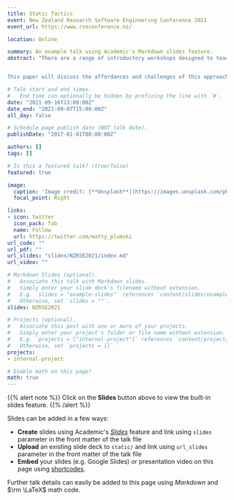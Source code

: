 ```yaml
---
title: Static Tactics 
event: New Zealand Research Software Engineering Conference 2021
event_url: https://www.rseconference.nz/

location: Online

summary: An example talk using Academic's Markdown slides feature.
abstract: "There are a range of introductory workshops designed to teach digital research skills, notably those provided by the Carpentries. But although frequently pitched at novices, for some, particularly those from humanities and social science backgrounds, concepts taught in these workshops – such as version control with git – can be tricky to grasp. As a complement or precursor to Carpentries-style workshops, static website workshops in which attendees design and publish a git-based, academic portfolio website, provide an immediate, accessible and enjoyable experience. Through an incremental, scaffolded lesson structure, attendees learn about version control, git and GitHub/Lab, text editors, web protocols and styling (markdown, CSS and HTML), and configuration files (yml). 


This paper will discuss the affordances and challenges of this approach, with feedback from attendees at four seprate workshops over the past year. It will address the differences between online and face-to-face delivery; discuss how different experience levels are catered for; outline how Carpentries strategies and pedagogy can be adopted (and departed from); and, most importantly, explain how these workshops develop capability for a wider range of academics to utilise tools such as git, and thus prime them for interdiscplinary collaboration and better utilisation of research computing resources.."

# Talk start and end times.
#   End time can optionally be hidden by prefixing the line with `#`.
date: "2021-09-16T13:00:00Z"
date_end: "2021-09-07T15:00:00Z"
all_day: false

# Schedule page publish date (NOT talk date).
publishDate: "2017-01-01T00:00:00Z"

authors: []
tags: []

# Is this a featured talk? (true/false)
featured: true

image:
  caption: 'Image credit: [**Unsplash**](https://images.unsplash.com/photo-1487058792275-0ad4aaf24ca7?ixid=MnwxMjA3fDB8MHxwaG90by1wYWdlfHx8fGVufDB8fHx8&ixlib=rb-1.2.1&auto=format&fit=crop&w=1050&q=80)'
  focal_point: Right

links:
- icon: twitter
  icon_pack: fab
  name: Follow
  url: https://twitter.com/matty_plumski
url_code: ""
url_pdf: ""
url_slides: "slides/NZRSE2021/index.md"
url_video: ""

# Markdown Slides (optional).
#   Associate this talk with Markdown slides.
#   Simply enter your slide deck's filename without extension.
#   E.g. `slides = "example-slides"` references `content/slides/example-slides.md`.
#   Otherwise, set `slides = ""`.
slides: NZRSE2021

# Projects (optional).
#   Associate this post with one or more of your projects.
#   Simply enter your project's folder or file name without extension.
#   E.g. `projects = ["internal-project"]` references `content/project/deep-learning/index.md`.
#   Otherwise, set `projects = []`.
projects:
- internal-project

# Enable math on this page?
math: true
---
```


{{% alert note %}}
Click on the **Slides** button above to view the built-in slides feature.
{{% /alert %}}

Slides can be added in a few ways:

- **Create** slides using Academic's [*Slides*](https://sourcethemes.com/academic/docs/managing-content/#create-slides) feature and link using `slides` parameter in the front matter of the talk file
- **Upload** an existing slide deck to `static/` and link using `url_slides` parameter in the front matter of the talk file
- **Embed** your slides (e.g. Google Slides) or presentation video on this page using [shortcodes](https://sourcethemes.com/academic/docs/writing-markdown-latex/).

Further talk details can easily be added to this page using *Markdown* and $\rm \LaTeX$ math code.
